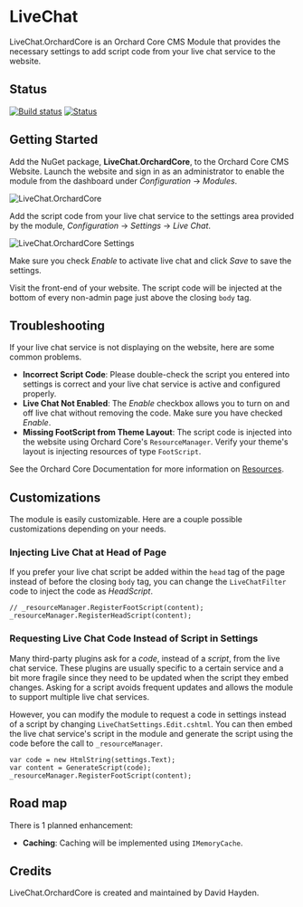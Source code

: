 # LiveChat

LiveChat.OrchardCore is an Orchard Core CMS Module that provides the necessary settings to add script code from your live chat service to the website.

## Status

[![Build status](https://ci.appveyor.com/api/projects/status/thpxx1klwbpekvgv?svg=true)](https://ci.appveyor.com/project/davidhayden/livechat) [![Status](https://img.shields.io/myget/davidhayden-ci/v/LiveChat.OrchardCore.svg)](https://www.myget.org/feed/davidhayden-ci/package/nuget/LiveChat.OrchardCore)

## Getting Started

Add the NuGet package, **LiveChat.OrchardCore**, to the Orchard Core CMS Website. Launch the website and sign in as an administrator to enable the module from the dashboard under <i>Configuration</i> -> <i>Modules</i>.

![LiveChat.OrchardCore](https://github.com/davidhayden/LiveChat/blob/master/assets/livechat-module.png?raw=true)

Add the script code from your live chat service to the settings area provided by the module, <i>Configuration</i> -> <i>Settings</i> -> <i>Live Chat</i>.

![LiveChat.OrchardCore Settings](https://github.com/davidhayden/Carousel/blob/master/assets/livechat-settings.png?raw=true)

Make sure you check <em>Enable</em> to activate live chat and click <em>Save</em> to save the settings.

Visit the front-end of your website. The script code will be injected at the bottom of every non-admin page just above the closing `body` tag.

## Troubleshooting

If your live chat service is not displaying on the website, here are some common problems.

* **Incorrect Script Code**: Please double-check the script you entered into settings is correct and your live chat service is active and configured properly.
* **Live Chat Not Enabled**: The <em>Enable</em> checkbox allows you to turn on and off live chat without removing the code. Make sure you have checked <em>Enable</em>.
* **Missing FootScript from Theme Layout**: The script code is injected into the website using Orchard Core's `ResourceManager`. Verify your theme's layout is injecting resources of type `FootScript`.

See the Orchard Core Documentation for more information on [Resources](https://orchardcore.readthedocs.io/en/latest/OrchardCore.Modules/OrchardCore.Resources/README/).

## Customizations

The module is easily customizable. Here are a couple possible customizations depending on your needs.

### Injecting Live Chat at Head of Page

If you prefer your live chat script be added within the `head` tag of the page instead of before the closing `body` tag, you can change the `LiveChatFilter` code to inject the code as <em>HeadScript</em>.

```
// _resourceManager.RegisterFootScript(content);
_resourceManager.RegisterHeadScript(content);
```

### Requesting Live Chat Code Instead of Script in Settings

Many third-party plugins ask for a <em>code</em>, instead of a <em>script</em>, from the live chat service. These plugins are usually specific to a certain service and a bit more fragile since they need to be updated when the script they embed changes. Asking for a script avoids frequent updates and allows the module to support multiple live chat services.

However, you can modify the module to request a code in settings instead of a script by changing `LiveChatSettings.Edit.cshtml`. You can then embed the live chat service's script in the module and generate the script using the code before the call to `_resourceManager`.

```
var code = new HtmlString(settings.Text);
var content = GenerateScript(code);
_resourceManager.RegisterFootScript(content);
```

## Road map

There is 1 planned enhancement:

* **Caching**: Caching will be implemented using `IMemoryCache`.

## Credits
LiveChat.OrchardCore is created and maintained by David Hayden.
